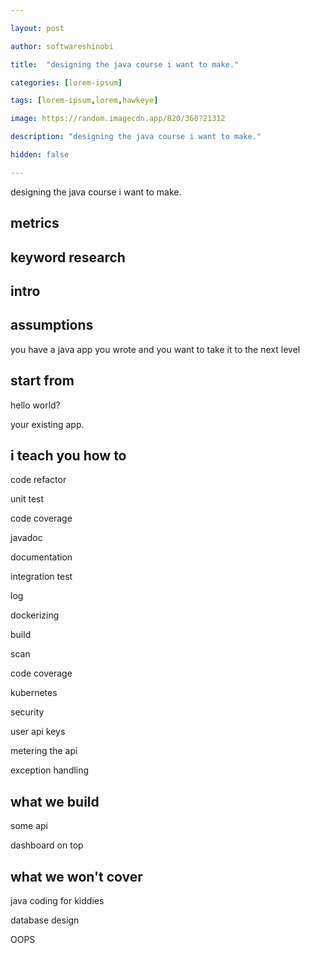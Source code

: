 ```yaml
---

layout: post

author: softwareshinobi

title:  "designing the java course i want to make."

categories: [lorem-ipsum]

tags: [lorem-ipsum,lorem,hawkeye]

image: https://random.imagecdn.app/820/360?21312

description: "designing the java course i want to make."

hidden: false

---
```


designing the java course i want to make.

## metrics

## keyword research

## intro

## assumptions

you have a java app you wrote and you want to take it to the next level

## start from

hello world?

your existing app.

## i teach you how to

code refactor

unit test

code coverage

javadoc

documentation

integration test

log

dockerizing

build

scan

code coverage

kubernetes

security

user api keys

metering the api

exception handling










## what we build

some api

dashboard on top


## what we won't cover

java coding for kiddies

database design

OOPS

